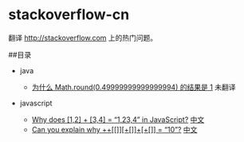 stackoverflow-cn
================

翻译 http://stackoverflow.com 上的热门问题。

##目录

* java
  - [为什么 Math.round(0.49999999999999994) 的结果是 1](questions/why-does-math-round0-49999999999999994-return-1.md) 未翻译

* javascript
  - [Why does [1,2] + [3,4] = “1,23,4” in JavaScript?](questions/why-does-1-2-3-4-1-23-4-in-javascript.md) [中文](http://justjavac.com/javascript/2012/12/18/why-does-1-2-plus-3-4-equal-1-23-4-in-javascript.html)
  - [Can you explain why ++[[]][+[]]+[+[]] = “10”?](questions/can-you-explain-why-10.md) [中文](http://justjavac.com/javascript/2012/05/24/can-you-explain-why-10.html)
